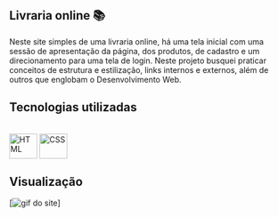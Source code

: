 ## Livraria online 📚
Neste site simples de uma livraria online, há uma tela inicial com uma sessão de apresentação da página, dos produtos, de cadastro e um direcionamento para uma tela de login. Neste projeto busquei praticar conceitos de estrutura e estilização, links internos e externos, além de outros que englobam o Desenvolvimento Web.

## Tecnologias utilizadas 

<div style="display: inline_block"><br>
    <img align="center" alt="HTML" height="45" width="50" src="https://cdn.jsdelivr.net/gh/devicons/devicon/icons/css3/css3-plain-wordmark.svg" />
    <img align="center" alt="CSS" height="45" width="50" src="https://cdn.jsdelivr.net/gh/devicons/devicon/icons/html5/html5-plain-wordmark.svg" />
</div>
   
## Visualização
[<img src="./site-livraria.gif" alt="gif do site">]
